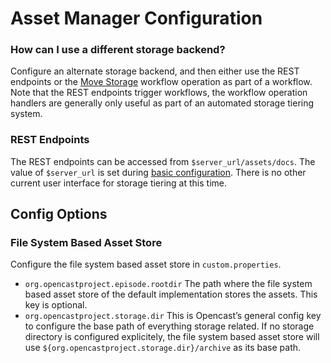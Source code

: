 Asset Manager Configuration
===========================

### How can I use a different storage backend?

Configure an alternate storage backend, and then either use the REST endpoints or the
[Move Storage](../workflowoperationhandlers/move-storage-woh.md) workflow operation as part of a workflow.  Note that
the REST endpoints trigger workflows, the workflow operation handlers are generally only useful as part of an automated
storage tiering system.


### REST Endpoints

The REST endpoints can be accessed from `$server_url/assets/docs`. The value of `$server_url` is set during
[basic configuration](basic.md). There is no other current user interface for storage tiering at this time.

Config Options
--------------

### File System Based Asset Store

Configure the file system based asset store in `custom.properties`.

- `org.opencastproject.episode.rootdir`
   The path where the file system based asset store of the default implementation stores the assets. This key is optional.
- `org.opencastproject.storage.dir`
  This is Opencast’s general config key to configure the base path of everything storage related.
  If no storage directory is configured explicitely, the file system based asset store will use
  `${org.opencastproject.storage.dir}/archive` as its base path.

